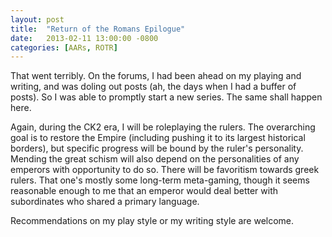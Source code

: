 ```yaml
---
layout: post
title:  "Return of the Romans Epilogue"
date:   2013-02-11 13:00:00 -0800
categories: [AARs, ROTR]
---
```

That went terribly. On the forums, I had been ahead on my playing and writing, and was doling out posts (ah, the days when I had a buffer of posts). So I was able to promptly start a new series. The same shall happen here.

Again, during the CK2 era, I will be roleplaying the rulers. The overarching goal is to restore the Empire (including pushing it to its largest historical borders), but specific progress will be bound by the ruler's personality. Mending the great schism will also depend on the personalities of any emperors with opportunity to do so. There will be favoritism towards greek rulers. That one's mostly some long-term meta-gaming, though it seems reasonable enough to me that an emperor would deal better with subordinates who shared a primary language.

Recommendations on my play style or my writing style are welcome.